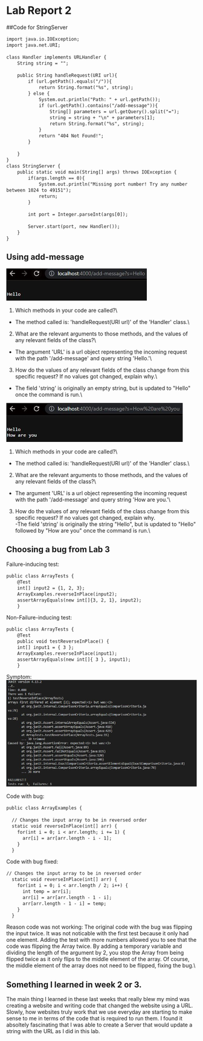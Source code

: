 # Lab Report 2

##Code for StringServer

~~~
import java.io.IOException;
import java.net.URI;

class Handler implements URLHandler {
    String string = "";

    public String handleRequest(URI url){
        if (url.getPath().equals("/")){
            return String.format("%s", string);
        } else {
            System.out.println("Path: " + url.getPath());
            if (url.getPath().contains("/add-message")){
                String[] parameters = url.getQuery().split("=");
                string = string + "\n" + parameters[1];
                return String.format("%s", string);
            }
            return "404 Not Found!";
        } 
        
    }
}
class StringServer {
    public static void main(String[] args) throws IOException {
        if(args.length == 0){
            System.out.println("Missing port number! Try any number between 1024 to 49151");
            return;
        }

        int port = Integer.parseInt(args[0]);

        Server.start(port, new Handler());
    }
}
~~~

## Using add-message

![Image](Hello.JPG)

1) Which methods in your code are called?\
- The method called is: 'handleRequest(URI url)' of the 'Handler' class.\
2) What are the relevant arguments to those methods, and the values of any relevant fields of the class?\
- The argument 'URL' is a url object representing the incoming request with the path '/add-message' and query string 'Hello.'\
3) How do the values of any relevant fields of the class change from this specific request? If no values got changed, explain why.\
- The field 'string' is originally an empty string, but is updated to "Hello" once the command is run.\

![Image](How.JPG)

1) Which methods in your code are called?\
- The method called is: 'handleRequest(URI url)' of the 'Handler' class.\
2) What are the relevant arguments to those methods, and the values of any relevant fields of the class?\
- The argument 'URL' is a url object representing the incoming request with the path '/add-message' and query string 'How are you.'\
3) How do the values of any relevant fields of the class change from this specific request? If no values got changed, explain why.\
-The field 'string' is originally the string "Hello", but is updated to "Hello" followed by "How are you" once the command is run.\

## Choosing a bug from Lab 3

Failure-inducing test:
~~~
public class ArrayTests {
	@Test 
    int[] input2 = {1, 2, 3};
    ArrayExamples.reverseInPlace(input2);
    assertArrayEquals(new int[]{3, 2, 1}, input2);
	}

~~~
Non-Failure-inducing test: 
~~~
public class ArrayTests {
	@Test 
	public void testReverseInPlace() {
    int[] input1 = { 3 };
    ArrayExamples.reverseInPlace(input1);
    assertArrayEquals(new int[]{ 3 }, input1);
	}
~~~

Symptom:\
![Image](Junitfail.JPG)


Code with bug:
~~~
public class ArrayExamples {

  // Changes the input array to be in reversed order
  static void reverseInPlace(int[] arr) {
    for(int i = 0; i < arr.length; i += 1) {
      arr[i] = arr[arr.length - i - 1];
    }
  }
~~~

Code with bug fixed: 
~~~
// Changes the input array to be in reversed order
  static void reverseInPlace(int[] arr) {
    for(int i = 0; i < arr.length / 2; i++) {
      int temp = arr[i];
      arr[i] = arr[arr.length - 1 - i];
      arr[arr.length - 1 - i] = temp;
    }
  }
~~~

Reason code was not working:
The original code with the bug was flipping the input twice. It was not noticable with the first test because it only had one element. Adding the test with more numbers allowed you to see that the code was flipping the Array twice. By adding a temporary variable and dividing the length of the argument by 2, you stop the Array from being flipped twice as it only flips to the middle element of the array. Of course, the middle element of the array does not need to be flipped, fixing the bug.\
## Something I learned in week 2 or 3.

The main thing I learned in these last weeks that really blew my mind was creating a website and writing code that changed the website using a URL. Slowly, how websites truly work that we use everyday are starting to make sense to me in terms of the code that is required to run them. I found it absoltely fascinating that I was able to create a Server that would update a string with the URL as I did in this lab. 
